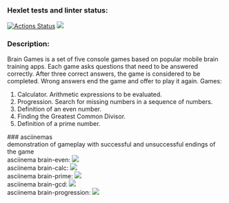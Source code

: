 ### Hexlet tests and linter status:

[![Actions Status](https://github.com/anetnovo/fullstack-javascript-project-44/workflows/hexlet-check/badge.svg)](https://github.com/anetnovo/fullstack-javascript-project-44/actions)
<a href="https://codeclimate.com/github/anetnovo/fullstack-javascript-project-44/maintainability"><img src="https://api.codeclimate.com/v1/badges/6239acdc5de31779de0f/maintainability" /></a>
### Description:

Brain Games is a set of five console games based on popular mobile brain training apps. Each game asks questions that need to be answered correctly. After three correct answers, the game is considered to be completed. Wrong answers end the game and offer to play it again. 
Games:
<ol>
<li>Calculator. Arithmetic expressions to be evaluated.</li>
<li>Progression. Search for missing numbers in a sequence of numbers.</li>
<li>Definition of an even number.</li>
<li>Finding the Greatest Common Divisor.</li>
<li>Definition of a prime number.</li>
</ol>
### asciinemas 
<br>
demonstration of gameplay with successful and unsuccessful endings of the game
<br> asciinema brain-even:
<a href="https://asciinema.org/a/RFZUllVfZhBIzwDzdawGerPTn" target="_blank"><img src="https://asciinema.org/a/RFZUllVfZhBIzwDzdawGerPTn.svg" /></a>
<br> asciinema brain-calc:
<a href="https://asciinema.org/a/ckkl9YEDObDQRNhk2bw2jBKWa" target="_blank"><img src="https://asciinema.org/a/ckkl9YEDObDQRNhk2bw2jBKWa.svg" /></a>
<br> asciinema brain-prime:
<a href="https://asciinema.org/a/oD9aQcnJ3Ojzwd6CiddkSzFa7" target="_blank"><img src="https://asciinema.org/a/oD9aQcnJ3Ojzwd6CiddkSzFa7.svg" /></a>
<br> asciinema brain-gcd:
<a href="https://asciinema.org/a/BDwgp1xKFr1rrR4E7WMC0DEFw" target="_blank"><img src="https://asciinema.org/a/BDwgp1xKFr1rrR4E7WMC0DEFw.svg" /></a>
<br> asciinema brain-progression:
<a href="https://asciinema.org/a/ubBBiAJZQmock2ppYhgRj7FZP" target="_blank"><img src="https://asciinema.org/a/ubBBiAJZQmock2ppYhgRj7FZP.svg" /></a>
